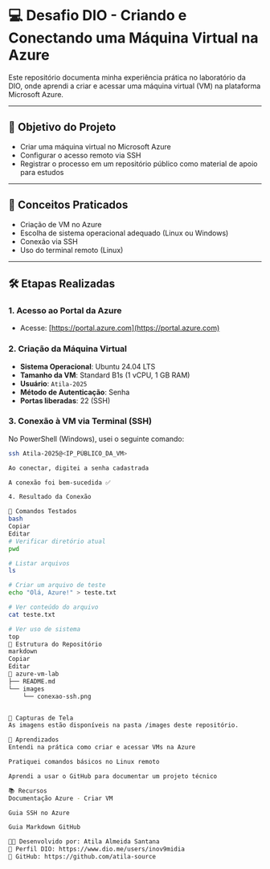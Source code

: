 # 💻 Desafio DIO - Criando e Conectando uma Máquina Virtual na Azure

Este repositório documenta minha experiência prática no laboratório da DIO, onde aprendi a criar e acessar uma máquina virtual (VM) na plataforma Microsoft Azure.

---

## 📌 Objetivo do Projeto

- Criar uma máquina virtual no Microsoft Azure
- Configurar o acesso remoto via SSH
- Registrar o processo em um repositório público como material de apoio para estudos

---

## 🧠 Conceitos Praticados

- Criação de VM no Azure
- Escolha de sistema operacional adequado (Linux ou Windows)
- Conexão via SSH
- Uso do terminal remoto (Linux)

---

## 🛠️ Etapas Realizadas

### 1. Acesso ao Portal da Azure
- Acesse: [https://portal.azure.com](https://portal.azure.com)

### 2. Criação da Máquina Virtual
- **Sistema Operacional**: Ubuntu 24.04 LTS
- **Tamanho da VM**: Standard B1s (1 vCPU, 1 GB RAM)
- **Usuário**: `Atila-2025`
- **Método de Autenticação**: Senha
- **Portas liberadas**: 22 (SSH)

### 3. Conexão à VM via Terminal (SSH)

No PowerShell (Windows), usei o seguinte comando:

```bash
ssh Atila-2025@<IP_PÚBLICO_DA_VM>

Ao conectar, digitei a senha cadastrada

A conexão foi bem-sucedida ✅

4. Resultado da Conexão

🧪 Comandos Testados
bash
Copiar
Editar
# Verificar diretório atual
pwd

# Listar arquivos
ls

# Criar um arquivo de teste
echo "Olá, Azure!" > teste.txt

# Ver conteúdo do arquivo
cat teste.txt

# Ver uso de sistema
top
📂 Estrutura do Repositório
markdown
Copiar
Editar
📁 azure-vm-lab
├── README.md
└── images
    └── conexao-ssh.png


📸 Capturas de Tela
As imagens estão disponíveis na pasta /images deste repositório.

🚀 Aprendizados
Entendi na prática como criar e acessar VMs na Azure

Pratiquei comandos básicos no Linux remoto

Aprendi a usar o GitHub para documentar um projeto técnico

📚 Recursos
Documentação Azure - Criar VM

Guia SSH no Azure

Guia Markdown GitHub

🧑‍💻 Desenvolvido por: Atila Almeida Santana
🔗 Perfil DIO: https://www.dio.me/users/inov9midia
🔗 GitHub: https://github.com/atila-source